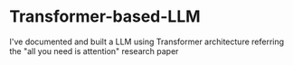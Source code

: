 # Transformer-based-LLM
I've documented and built a LLM using Transformer architecture referring the "all you need is attention" research paper
